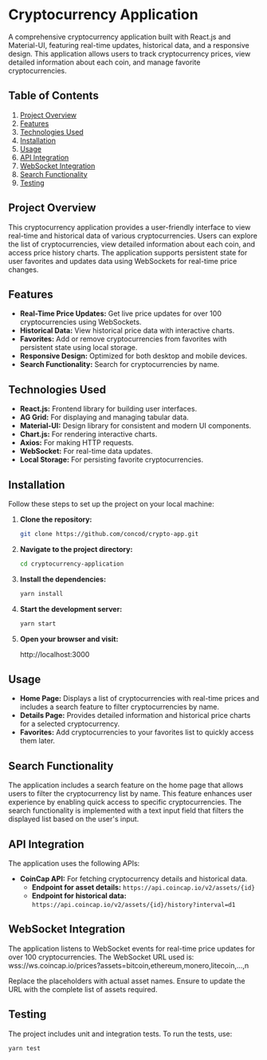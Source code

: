 # Cryptocurrency Application

A comprehensive cryptocurrency application built with React.js and Material-UI, featuring real-time updates, historical data, and a responsive design. This application allows users to track cryptocurrency prices, view detailed information about each coin, and manage favorite cryptocurrencies.

## Table of Contents

1. [Project Overview](#project-overview)
2. [Features](#features)
3. [Technologies Used](#technologies-used)
4. [Installation](#installation)
5. [Usage](#usage)
6. [API Integration](#api-integration)
7. [WebSocket Integration](#websocket-integration)
8. [Search Functionality](#search-functionality)
9. [Testing](#testing)

## Project Overview

This cryptocurrency application provides a user-friendly interface to view real-time and historical data of various cryptocurrencies. Users can explore the list of cryptocurrencies, view detailed information about each coin, and access price history charts. The application supports persistent state for user favorites and updates data using WebSockets for real-time price changes.

## Features

- **Real-Time Price Updates:** Get live price updates for over 100 cryptocurrencies using WebSockets.
- **Historical Data:** View historical price data with interactive charts.
- **Favorites:** Add or remove cryptocurrencies from favorites with persistent state using local storage.
- **Responsive Design:** Optimized for both desktop and mobile devices.
- **Search Functionality:** Search for cryptocurrencies by name.

## Technologies Used

- **React.js:** Frontend library for building user interfaces.
- **AG Grid:** For displaying and managing tabular data.
- **Material-UI:** Design library for consistent and modern UI components.
- **Chart.js:** For rendering interactive charts.
- **Axios:** For making HTTP requests.
- **WebSocket:** For real-time data updates.
- **Local Storage:** For persisting favorite cryptocurrencies.

## Installation

Follow these steps to set up the project on your local machine:

1. **Clone the repository:**

   ```bash
   git clone https://github.com/concod/crypto-app.git
   ```

2. **Navigate to the project directory:**

   ```bash
   cd cryptocurrency-application
   ```

3. **Install the dependencies:**

   ```bash
   yarn install
   ```

4. **Start the development server:**

   ```bash
   yarn start
   ```

5. **Open your browser and visit:**

   http://localhost:3000

## Usage

- **Home Page:** Displays a list of cryptocurrencies with real-time prices and includes a search feature to filter cryptocurrencies by name.
- **Details Page:** Provides detailed information and historical price charts for a selected cryptocurrency.
- **Favorites:** Add cryptocurrencies to your favorites list to quickly access them later.

## Search Functionality

The application includes a search feature on the home page that allows users to filter the cryptocurrency list by name. This feature enhances user experience by enabling quick access to specific cryptocurrencies. The search functionality is implemented with a text input field that filters the displayed list based on the user's input.

## API Integration

The application uses the following APIs:

- **CoinCap API:** For fetching cryptocurrency details and historical data.
  - **Endpoint for asset details:** `https://api.coincap.io/v2/assets/{id}`
  - **Endpoint for historical data:** `https://api.coincap.io/v2/assets/{id}/history?interval=d1`

## WebSocket Integration

The application listens to WebSocket events for real-time price updates for over 100 cryptocurrencies. The WebSocket URL used is: wss://ws.coincap.io/prices?assets=bitcoin,ethereum,monero,litecoin,...,n

Replace the placeholders with actual asset names. Ensure to update the URL with the complete list of assets required.

## Testing

The project includes unit and integration tests. To run the tests, use:

```bash
yarn test

```

